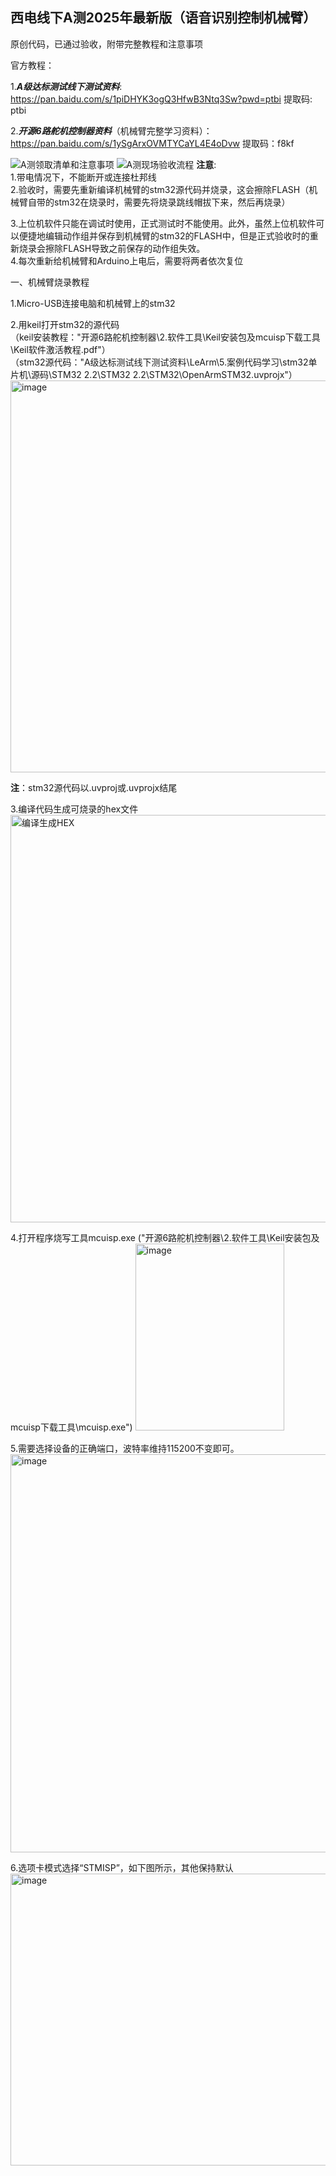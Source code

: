 ## 西电线下A测2025年最新版（语音识别控制机械臂）
原创代码，已通过验收，附带完整教程和注意事项

官方教程：

1.***A级达标测试线下测试资料***: https://pan.baidu.com/s/1piDHYK3ogQ3HfwB3Ntq3Sw?pwd=ptbi 提取码: ptbi

2.***开源6路舵机控制器资料***（机械臂完整学习资料）： https://pan.baidu.com/s/1ySgArxOVMTYCaYL4E4oDvw   提取码：f8kf

![A测领取清单和注意事项](https://github.com/user-attachments/assets/bb9fca35-01ba-49cb-9c49-5d83e1e4185b)
![A测现场验收流程](https://github.com/user-attachments/assets/5c68876b-7730-431a-a8c7-2afefe339925)
**注意**:  
1.带电情况下，不能断开或连接杜邦线  
2.验收时，需要先重新编译机械臂的stm32源代码并烧录，这会擦除FLASH（机械臂自带的stm32在烧录时，需要先将烧录跳线帽拔下来，然后再烧录）  

3.上位机软件只能在调试时使用，正式测试时不能使用。此外，虽然上位机软件可以便捷地编辑动作组并保存到机械臂的stm32的FLASH中，但是正式验收时的重新烧录会擦除FLASH导致之前保存的动作组失效。  
4.每次重新给机械臂和Arduino上电后，需要将两者依次复位  

一、机械臂烧录教程

1.Micro-USB连接电脑和机械臂上的stm32

2.用keil打开stm32的源代码  
（keil安装教程："开源6路舵机控制器\2.软件工具\Keil安装包及mcuisp下载工具\Keil软件激活教程.pdf"）  
（stm32源代码："A级达标测试线下测试资料\LeArm\5.案例代码学习\stm32单片机\源码\STM32 2.2\STM32 2.2\STM32\OpenArmSTM32.uvprojx"）
<img width="1106" height="627" alt="image" src="https://github.com/user-attachments/assets/4820d5a4-4664-443f-a7e8-a9b97ef41722" />

**注**：stm32源代码以.uvproj或.uvprojx结尾

3.编译代码生成可烧录的hex文件
<img width="1331" height="652" alt="编译生成HEX" src="https://github.com/user-attachments/assets/9fad6070-e96a-4ab4-9f46-87d3cc8b37ae" />

4.打开程序烧写工具mcuisp.exe ("开源6路舵机控制器\2.软件工具\Keil安装包及mcuisp下载工具\mcuisp.exe")
<img width="238" height="299" alt="image" src="https://github.com/user-attachments/assets/5b0365b5-0cbd-4089-ac9a-a1dc6c9bfe0b" />

5.需要选择设备的正确端口，波特率维持115200不变即可。<img width="1027" height="637" alt="image" src="https://github.com/user-attachments/assets/d3d2ec1e-9118-443b-b2cf-f8f9b19fea59" />

6.选项卡模式选择“STMISP”，如下图所示，其他保持默认<img width="662" height="467" alt="image" src="https://github.com/user-attachments/assets/af192036-174b-4dfb-813a-6279326bd8fd" />




